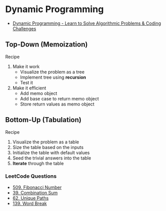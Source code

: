 # Dynamic Programming

-   [Dynamic Programming - Learn to Solve Algorithmic Problems & Coding Challenges
    ](https://www.youtube.com/watch?v=oBt53YbR9Kk)

## Top-Down (Memoization)

Recipe

1.  Make it work
    -   Visualize the problem as a tree
    -   Implement tree using **recursion**
    -   Test it
2.  Make it efficient
    -   Add memo object
    -   Add base case to return memo object
    -   Store return values as memo object

## Bottom-Up (Tabulation)

Recipe

1.  Visualize the problem as a table
2.  Size the table based on the inputs
3.  Initialize the table with default values
4.  Seed the trivial answers into the table
5.  **Iterate** through the table

### LeetCode Questions

-   [509. Fibonacci Number](https://leetcode.com/problems/fibonacci-number/)
-   [39. Combination Sum](https://leetcode.com/problems/combination-sum/)
-   [62. Unique Paths](https://leetcode.com/problems/unique-paths)
-   [139. Word Break](https://leetcode.com/problems/word-break/)
